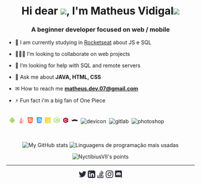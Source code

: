 <!-- APRESENTAÇÃO -->
<h1 align="center">Hi dear <img src="https://raw.githubusercontent.com/MartinHeinz/MartinHeinz/master/wave.gif" width="30px">, I'm Matheus Vidigal<img src='https://user-images.githubusercontent.com/5713670/87202985-820dcb80-c2b6-11ea-9f56-7ec461c497c3.gif' width="50"></h1>
<h3 align="center">A beginner developer focused on web / mobile</h3>

<!-- SOBRE MIM -->
- 🌱 I am currently studying in [Rocketseat](https://github.com/Rocketseat) about JS e SQL

- 👨🏻‍💻 I’m looking to collaborate on web projects

- 🤔 I’m looking for help with SQL and remote servers

- 💬 Ask me about **JAVA, HTML, CSS**

- ✉ How to reach me **matheus.dev.07@gmail.com**

- ⚡ Fun fact i'm a big fan of One Piece

<!-- TECNOLOGIAS -->
<p align="left"><br>&nbsp;
    <img src=".github/tecSvg/android.svg" alt="android" height="16" width="16"/>&nbsp;
    <img src=".github/tecSvg/java.svg" alt="java" height="16" width="16"/>&nbsp;
    <img src=".github/tecSvg/html5.svg" alt="html5" height="16" width="16"/>&nbsp;
    <img src=".github/tecSvg/css3.svg" alt="css3" height="16" width="16"/>&nbsp;
    <img src=".github/tecSvg/javascript.svg" alt="javascript" height="16" width="16"/>&nbsp;
    <img src=".github/tecSvg/node.svg" alt="node" height="16" width="16"/>&nbsp;
    <img src=".github/tecSvg/cPlusPlus.svg" alt="cPlusPlus" height="16" width="16"/>&nbsp;
    <img src=".github/tecSvg/handlebars.svg" alt="handlebars" height="16" width="16"/>&nbsp;
    <img src="https://icongr.am/devicon/devicon-plain.svg?size=16&color=currentColor" alt="devicon" height="16" width="16"/>&nbsp;
    <img src="https://icongr.am/devicon/gitlab-original.svg?size=16&color=currentColor" alt="gitlab" height="16" width="16"/>&nbsp;
    <img src="https://icongr.am/devicon/photoshop-plain.svg?size=16&color=4d91ff" alt="photoshop" height="16" width="16"/>&nbsp;
    <!-- https://devicon.dev/ -->
</p>
<br>

<!-- API | MYGITHUB -->
<p align="center">
    <img  align="center" src="https://github-readme-stats.vercel.app/api?username=NyctibiusVII&show_icons=true&custom_title=🦊%20Matheus%20Vidigal's%20GitHub%20Stats&title_color=ff441e&text_color=fd5634&icon_color=f74716&bg_color=282a36&hide_border=true&count_private=true&hide=issues" alt="My GitHub stats"/> 
    <img  align="center" src="https://github-readme-stats.vercel.app/api/top-langs/?username=NyctibiusVII&custom_title=🍧%20Most%20Used%20Languages&title_color=ff79c6&text_color=ff79c6&icon_color=f74716&bg_color=282a36&hide_border=true&line_height=9&layout=compact" alt="Linguagens de programação mais usadas"/>
</p>
<!-- #282a36 | fbfbfb 
     #ff79c6 | 6651ab 
     #ff441e | ff3108 -->


<!-- API | POINTS -->
<p align="center"> 
    <img src="https://github-profile-trophy.vercel.app/?username=NyctibiusVII&theme=dracula&margin-w=7" alt="NyctibiusVII's points" /> 
</p>

---

<!-- REDES SOCIAIS -->
<p align="center">
    <a href="https://twitter.com/NyctibiusVII" target="blank"><img align="center" src=".github/twitter.svg" alt="NyctibiusVII/Twitter" height="20" width="20" /></a>
    <a href="https://www.linkedin.com/in/matheus-vidigal-nyctibiusvii/" target="blank"><img align="center" src=".github/linkedin.svg" alt="NyctibiusVII/Linkedin" height="20" width="20" /></a>
    <a href="https://pt.stackoverflow.com/users/155001/matheus-vidigal" target="blank"><img align="center" src=".github/stack-overflow.svg" height="20" width="20" /></a>
    <a href="https://www.instagram.com/nyctibius_vii/" target="blank"><img align="center" src=".github/instagram.svg" alt="NyctibiusVII/Instagram" height="20" width="20" /></a>
    <a href="https://discord.gg/DMuCj2s" target="blank"><img align="center" src=".github/discord.svg" alt="NyctibiusVII/Discord" height="20" width="20" /></a>
</p>

<!--
**NyctibiusVII/NyctibiusVII** is a ✨ _special_ ✨ repository because its `README.md` (this file) appears on your GitHub profile.

Here are some ideas to get you started:

- 🔭 I’m currently working on ...
- 🌱 I’m currently learning ...
- 👯 I’m looking to collaborate on ...
- 🤔 I’m looking for help with ...
- 💬 Ask me about ...
- 📫 How to reach me: ...
- 😄 Pronouns: ...
- ⚡ Fun fact: ...
-->